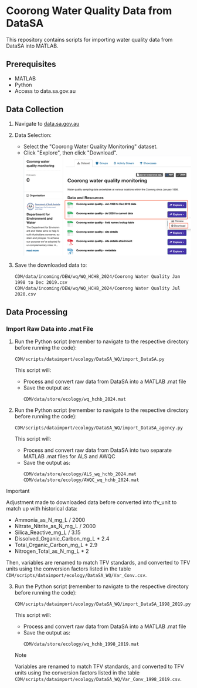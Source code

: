 # Coorong Water Quality Data from DataSA

This repository contains scripts for importing water quality data from DataSA into MATLAB.

## Prerequisites

- MATLAB
- Python
- Access to data.sa.gov.au

## Data Collection

1. Navigate to [data.sa.gov.au](https://data.sa.gov.au/data/dataset/coorong-water-quality-monitoring)
   
2. Data Selection:
   - Select the "Coorong Water Quality Monitoring" dataset.
   - Click "Explore", then click "Download".
   ![Data Selection](DataSAportal.png)

3. Save the downloaded data to:
   ```
   CDM/data/incoming/DEW/wq/WQ_HCHB_2024/Coorong Water Quality Jan 1998 to Dec 2019.csv
   CDM/data/incoming/DEW/wq/WQ_HCHB_2024/Coorong Water Quality Jul 2020.csv
   ```

## Data Processing

### Import Raw Data into .mat File
1. Run the Python script (remember to navigate to the respective directory before running the code):
   ```
   CDM/scripts/dataimport/ecology/DataSA_WQ/import_DataSA.py
   ```

   This script will:
   - Process and convert raw data from DataSA into a MATLAB .mat file
   - Save the output as:
     ```
     CDM/data/store/ecology/wq_hchb_2024.mat
     ```

2. Run the Python script (remember to navigate to the respective directory before running the code):
   ```
   CDM/scripts/dataimport/ecology/DataSA_WQ/import_DataSA_agency.py
   ```

   This script will:
   - Process and convert raw data from DataSA into two separate MATLAB .mat files for ALS and AWQC
   - Save the output as:
     ```
     CDM/data/store/ecology/ALS_wq_hchb_2024.mat
     CDM/data/store/ecology/AWQC_wq_hchb_2024.mat
     ```

> [!IMPORTANT]
> Adjustment made to downloaded data before converted into tfv_unit to match up with historical data:
> - Ammonia_as_N_mg_L / 2000
> - Nitrate_Nitrite_as_N_mg_L / 2000
> - Silica_Reactive_mg_L / 3.15
> - Dissolved_Organic_Carbon_mg_L * 2.4
> - Total_Organic_Carbon_mg_L * 2.9
> - Nitrogen_Total_as_N_mg_L * 2
>
> Then, variables are renamed to match TFV standards, and converted to TFV units using the conversion factors listed in the table `CDM/scripts/dataimport/ecology/DataSA_WQ/Var_Conv.csv`.

3. Run the Python script (remember to navigate to the respective directory before running the code): 
   ```
   CDM/scripts/dataimport/ecology/DataSA_WQ/import_DataSA_1998_2019.py
   ```

   This script will:
   - Process and convert raw data from DataSA into a MATLAB .mat file
   - Save the output as:
     ```
     CDM/data/store/ecology/wq_hchb_1998_2019.mat
     ```

   > [!NOTE]
   > Variables are renamed to match TFV standards, and converted to TFV units using the conversion factors listed in the table `CDM/scripts/dataimport/ecology/DataSA_WQ/Var_Conv_1998_2019.csv`.